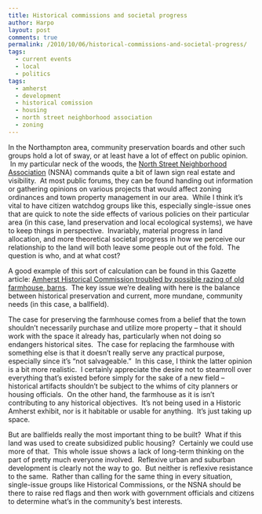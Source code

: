 ```yaml
---
title: Historical commissions and societal progress
author: Harpo
layout: post
comments: true
permalink: /2010/10/06/historical-commissions-and-societal-progress/
tags:
  - current events
  - local
  - politics
tags:
  - amherst
  - development
  - historical comission
  - housing
  - north street neighborhood association
  - zoning
---
```

In the Northampton area, community preservation boards and other such groups hold a lot of sway, or at least have a lot of effect on public opinion.  In my particular neck of the woods, the <a href="http://www.northassoc.org/" target="_blank">North Street Neighborhood Association</a> (NSNA) commands quite a bit of lawn sign real estate and visibility.  At most public forums, they can be found handing out information or gathering opinions on various projects that would affect zoning ordinances and town property management in our area.  While I think it&#8217;s vital to have citizen watchdog groups like this, especially single-issue ones that are quick to note the side effects of various policies on their particular area (in this case, land preservation and local ecological systems), we have to keep things in perspective.  Invariably, material progress in land allocation, and more theoretical societal progress in how we perceive our relationship to the land will both leave some people out of the fold.  The question is who, and at what cost?

A good example of this sort of calculation can be found in this Gazette article: <a href="http://www.gazettenet.com/2010/10/07/amherst-historical-commission-troubled-possible-razing-old-farmh" target="_blank">Amherst Historical Commission troubled by possible razing of old farmhouse, barns</a>.  The key issue we&#8217;re dealing with here is the balance between historical preservation and current, more mundane, community needs (in this case, a ballfield).

The case for preserving the farmhouse comes from a belief that the town shouldn&#8217;t necessarily purchase and utilize more property – that it should work with the space it already has, particularly when not doing so endangers historical sites.  The case for replacing the farmhouse with something else is that it doesn&#8217;t really serve any practical purpose, especially since it&#8217;s &#8220;not salvageable.&#8221;  In this case, I think the latter opinion is a bit more realistic.  I certainly appreciate the desire not to steamroll over everything that&#8217;s existed before simply for the sake of a new field – historical artifacts shouldn&#8217;t be subject to the whims of city planners or housing officials.  On the other hand, the farmhouse as it is isn&#8217;t contributing to any historical objectives.  It&#8217;s not being used in a Historic Amherst exhibit, nor is it habitable or usable for anything.  It&#8217;s just taking up space.

But are ballfields really the most important thing to be built?  What if this land was used to create subsidized public housing?  Certainly we could use more of that.  This whole issue shows a lack of long-term thinking on the part of pretty much everyone involved.  Reflexive urban and suburban development is clearly not the way to go.  But neither is reflexive resistance to the same.  Rather than calling for the same thing in every situation, single-issue groups like Historical Commissions, or the NSNA should be there to raise red flags and then work with government officials and citizens to determine what&#8217;s in the community&#8217;s best interests.